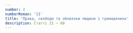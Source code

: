 ```yaml
---
number: 2
numberRoman: 'II'
title: 'Права, свободи та обовязки людини і громадянина'
description: Статті 21 — 68
---
```

